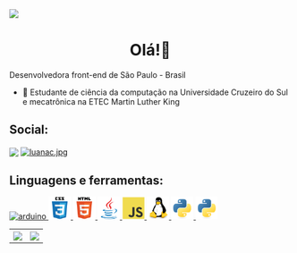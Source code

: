 <img width="1200px" align="left" src="https://github.com/LuanaCosta1/LuanaCosta1/blob/main/assets/BannerGHLuana.png" />  
<br>

<h1 align='center'>Olá!👋</h1> 
Desenvolvedora front-end de São Paulo - Brasil

- 🌱 Estudante de ciência da computação na Universidade Cruzeiro do Sul e mecatrônica na ETEC Martin Luther King
## Social:
<p align="left">
<a href="https://linkedin.com/in/luana-costa-47b0061b0" target="blank">
<img align="center" src="https://img.shields.io/badge/LinkedIn-0077B5?style=for-the-badge&logo=linkedin&logoColor=white" /></a>
<a href="https://instagram.com/luanac.jpg" target="blank">
<img align="center" src="https://img.shields.io/badge/Instagram-E4405F?style=for-the-badge&logo=instagram&logoColor=white" alt="luanac.jpg" /></a>
</p>

## Linguagens e ferramentas:
<p align="left"> 
<a href="https://www.arduino.cc/" target="_blank"> <img src="https://cdn.worldvectorlogo.com/logos/arduino-1.svg" alt="arduino" width="40" height="40"/> </a> 
<a href="https://www.w3schools.com/css/" target="_blank"> <img src="https://raw.githubusercontent.com/devicons/devicon/master/icons/css3/css3-original-wordmark.svg" alt="css3" width="40" height="40"/> </a> 
<a href="https://www.w3.org/html/" target="_blank"> <img src="https://raw.githubusercontent.com/devicons/devicon/master/icons/html5/html5-original-wordmark.svg" alt="html5" width="40" height="40"/> </a> 
<a href="https://www.java.com" target="_blank"> <img src="https://raw.githubusercontent.com/devicons/devicon/master/icons/java/java-original.svg" alt="java" width="40" height="40"/> </a> 
<a href="https://developer.mozilla.org/en-US/docs/Web/JavaScript" target="_blank"> <img src="https://raw.githubusercontent.com/devicons/devicon/master/icons/javascript/javascript-original.svg" alt="javascript" width="40" height="40"/> </a> 
<a href="https://www.linux.org/" target="_blank"> <img src="https://raw.githubusercontent.com/devicons/devicon/master/icons/linux/linux-original.svg" alt="linux" width="40" height="40"/> </a> 
<a href="https://www.python.org" target="_blank"> <img src="https://raw.githubusercontent.com/devicons/devicon/master/icons/python/python-original.svg" alt="python" width="40" height="40"/> </a>
<a href="https://www.python.org" target="_blank"> <img src="https://raw.githubusercontent.com/devicons/devicon/master/icons/python/python-original.svg" alt="python" width="40" height="40"/> </a>
 </p>

<table>
    <tr>
        <td display='none'><img width="400px" align="center" src="https://github-readme-stats.vercel.app/api/top-langs/?username=LuanaCosta1&hide=html&layout=compact&theme=kacho_ga" /></td>
        <td display='none'><img width="495px" align="center" src="https://github-readme-stats.vercel.app/api?username=LuanaCosta1&theme=kacho_ga "/></td>
    </tr>   
</table>
